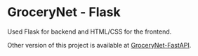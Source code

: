 # GroceryNet - Flask

Used Flask for backend and HTML/CSS for the frontend.

Other version of this project is available at [GroceryNet-FastAPI](https://github.com/Sarthaksource/GroceryNet-FastAPI).
